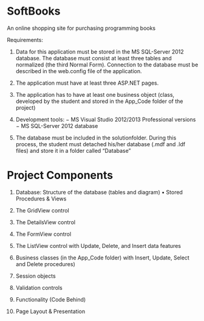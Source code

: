 # SoftBooks
An online shopping site for purchasing programming books

Requirements:
1. Data for this application must be stored in the MS SQL-Server 2012 database. The database must consist at least three tables and normalized (the third Normal Form). Connection to the database must be described in the web.config file of the application.

2. The application must have at least three ASP.NET pages.

3. The application has to have at least one business object (class, developed by the student and stored in the App_Code folder of the project)
4. Development tools:  − MS Visual Studio 2012/2013 Professional versions − MS SQL-Server 2012 database
5. The database must be included in the solutionfolder. During this process, the student must detached his/her database (.mdf and .ldf files) and store it in a folder called “Database”


# Project Components
1.	Database:  Structure of the database (tables and diagram)  • Stored Procedures & Views

2.	The GridView control

3.	The DetailsView control

4.	The FormView control

5.	The ListView control with Update, Delete, and Insert data features

6.	Business classes (in the App_Code folder) with Insert, Update, Select and Delete    procedures)

7.	Session objects

8.	Validation controls

9.	Functionality (Code Behind)

10.	Page Layout & Presentation


